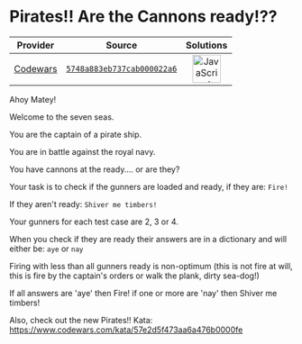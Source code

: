 [_metadata_:generated]: - "true"

# Pirates!! Are the Cannons ready!??

<!-- INFO TABLE BEGIN -->

| Provider                                        | Source                                                                               | Solutions                                                                                                                                                    |
| :---------------------------------------------: | :----------------------------------------------------------------------------------: | :----------------------------------------------------------------------------------------------------------------------------------------------------------: |
| [Codewars](../../../docs/providers/Codewars.md) | [`5748a883eb737cab000022a6`](https://www.codewars.com/kata/5748a883eb737cab000022a6) | [<img src="https://res.cloudinary.com/rascaltwo/image/upload/v1631924076/javascript_ehszr7.svg" alt="JavaScript" title="JavaScript" width="50" />](solve.js) |

<!-- INFO TABLE END -->

Ahoy Matey!

Welcome to the seven seas.

You are the captain of a pirate ship.

You are in battle against the royal navy.

You have cannons at the ready.... or are they?

Your task is to check if the gunners are loaded and ready, if they are: ```Fire!```

If they aren't ready: ```Shiver me timbers!```

Your gunners for each test case are 2, 3 or 4.

When you check if they are ready their answers are in a dictionary and will either be: ```aye``` or ```nay```

Firing with less than all gunners ready is non-optimum (this is not fire at will, this is fire by the captain's orders or walk the plank, dirty sea-dog!)

If all answers are 'aye' then Fire!
if one or more are 'nay' then Shiver me timbers!

Also, check out the new Pirates!! Kata:
https://www.codewars.com/kata/57e2d5f473aa6a476b0000fe

